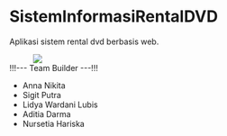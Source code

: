 # SistemInformasiRentalDVD
Aplikasi sistem rental dvd berbasis web.
<div style='text-align:center;width:100px;'>
<img src='http://www.indonesiayp.com/img/id/j/1524588265-50-pixelkreatif.jpg'>
  </div>
!!!--- Team Builder ---!!!
<ul>
  <li>Anna Nikita</li>
  <li>Sigit Putra</li>
  <li>Lidya Wardani Lubis</li>
  <li>Aditia Darma</i>
  <li>Nursetia Hariska</i>
</ul>
  
